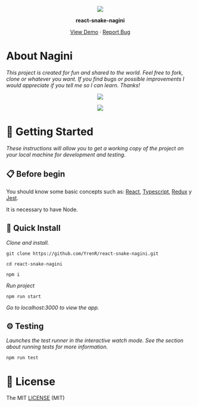 <p align="center">
  <img src="https://yrenr.github.io/react-snake-nagini/react-snake-nagini-192.png">
</p>
<p align="center">
  <strong>react-snake-nagini</strong
</p>
<p align="center"><a href="https://yrenr.github.io/react-snake-nagini/">View Demo</a> · <a href="https://github.com/YrenR/react-snake-nagini/issues">Report Bug</a></p>

<h1>About Nagini</h1>

_This project is created for fun and shared to the world. Feel free to fork, clone or whatever you want. If you find bugs or possible improvements I would appreciate if you tell me so I can learn._
_Thanks!_

<p align="center">
  <img src="https://raw.githubusercontent.com/YrenR/react-snake-nagini/feature/002-create-readme.md/public/laptop.png">
</p>

<p align="center">
  <img src="https://raw.githubusercontent.com/YrenR/react-snake-nagini/feature/002-create-readme.md/public/mobile.png">
</p>

<h1>🚀 Getting Started</h1>

_These instructions will allow you to get a working copy of the project on your local machine for development and testing._

<h2>📋 Before begin</h2>

<p>You should know some basic concepts such as: <a href="https://es.reactjs.org/">React</a>, <a href="https://www.typescriptlang.org/">Typescript</a>, <a href="https://es.redux.js.org/">Redux</a> y <a href="https://jestjs.io/es-ES/">Jest</a>.</p>

<p>It is necessary to have Node.</p>

<h2>🔧 Quick Install</h2>

_Clone and install._

```
git clone https://github.com/YrenR/react-snake-nagini.git
```

```
cd react-snake-nagini
```

```
npm i
```

_Run project_

```
npm run start
```

_Go to localhost:3000 to view the app._

<h2>⚙️ Testing</h2>

_Launches the test runner in the interactive watch mode._
_See the section about running tests for more information._

```
npm run test
```

<h1>📄 License</h1>

The MIT [LICENSE](LICENSE.md) (MIT)
